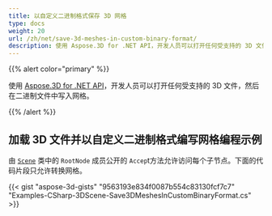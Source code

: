 ```yaml
---
title: 以自定义二进制格式保存 3D 网格
type: docs
weight: 20
url: /zh/net/save-3d-meshes-in-custom-binary-format/
description: 使用 Aspose.3D for .NET API，开发人员可以打开任何受支持的 3D 文件，然后在自定义二进制文件中写入网格。
---
```

{{% alert color="primary" %}}

使用 [Aspose.3D for .NET API](https://products.aspose.com/3d/net/)，开发人员可以打开任何受支持的 3D 文件，然后在二进制文件中写入网格。

{{% /alert %}}
##  **加载 3D 文件并以自定义二进制格式编写网格编程示例**
由 [`Scene`](https://reference.aspose.com/3d/net/aspose.threed/scene) 类中的 `RootNode` 成员公开的 `Accep`t方法允许访问每个子节点。下面的代码片段只允许转换网格。

{{< gist "aspose-3d-gists" "9563193e834f0087b554c83130fcf7c7" "Examples-CSharp-3DScene-Save3DMeshesInCustomBinaryFormat.cs" >}}
